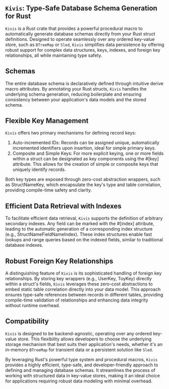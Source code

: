 ## `Kivis`: Type-Safe Database Schema Generation for Rust

`Kivis` is a Rust crate that provides a powerful procedural macro to automatically generate database schemas directly from your Rust struct definitions. Designed to operate seamlessly over any ordered key-value store, such as `BTreeMap` or `Sled`, `Kivis` simplifies data persistence by offering robust support for complex data structures, keys, indexes, and foreign key relationships, all while maintaining type safety.

## Schemas

The entire database schema is declaratively defined through intuitive derive macro attributes. By annotating your Rust structs, `Kivis` handles the underlying schema generation, reducing boilerplate and ensuring consistency between your application's data models and the stored schema.

## Flexible Key Management

`Kivis` offers two primary mechanisms for defining record keys:

1. Auto-incremented IDs: Records can be assigned unique, automatically incremented identifiers upon insertion, ideal for simple primary keys.
2. Composite and Simple Keys: For more explicit keying, one or more fields within a struct can be designated as key components using the #[key] attribute. This allows for the creation of simple or composite keys that uniquely identify records.

Both key types are exposed through zero-cost abstraction wrappers, such as StructNameKey, which encapsulate the key's type and table correlation, providing compile-time safety and clarity.

## Efficient Data Retrieval with Indexes

To facilitate efficient data retrieval, `Kivis` supports the definition of arbitrary secondary indexes. Any field can be marked with the #[index] attribute, leading to the automatic generation of a corresponding index structure (e.g., StructNameFieldNameIndex). These index structures enable fast lookups and range queries based on the indexed fields, similar to traditional database indexes.

## Robust Foreign Key Relationships

A distinguishing feature of `Kivis` is its sophisticated handling of foreign key relationships. By storing key wrappers (e.g., UserKey, ToyKey) directly within a struct's fields, `Kivis` leverages these zero-cost abstractions to embed static table correlation directly into your data model. This approach ensures type-safe references between records in different tables, providing compile-time validation of relationships and enhancing data integrity without runtime overhead.

## Compatibility

`Kivis` is designed to be backend-agnostic, operating over any ordered key-value store. This flexibility allows developers to choose the underlying storage mechanism that best suits their application's needs, whether it's an in-memory `BTreeMap` for transient data or a persistent solution like `Sled`.

By leveraging Rust's powerful type system and procedural macros, `Kivis` provides a highly efficient, type-safe, and developer-friendly approach to defining and managing database schemas. It streamlines the process of working with structured data in key-value stores, making it an ideal choice for applications requiring robust data modeling with minimal overhead.
